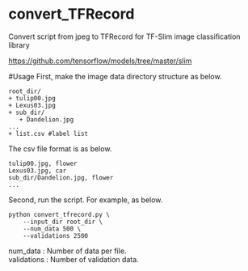 # convert_TFRecord
Convert script from jpeg to TFRecord for TF-Slim image classification library

<https://github.com/tensorflow/models/tree/master/slim>

#Usage
First, make the image data directory structure as below.

    root_dir/
    + tulip00.jpg
    + Lexus03.jpg
    + sub_dir/
       + Dandelion.jpg
    ... 
    + list.csv #label list  

The csv file format is as below.  

    tulip00.jpg, flower
    Lexus03.jpg, car
    sub_dir/Dandelion.jpg, flower
    ...

Second, run the script. For example, as below.  

    python convert_tfrecord.py \
        --input_dir root_dir \
        --num_data 500 \
        --validations 2500

num_data : Number of data per file.  
validations : Number of validation data.  

